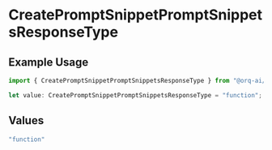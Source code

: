 # CreatePromptSnippetPromptSnippetsResponseType

## Example Usage

```typescript
import { CreatePromptSnippetPromptSnippetsResponseType } from "@orq-ai/node/models/operations";

let value: CreatePromptSnippetPromptSnippetsResponseType = "function";
```

## Values

```typescript
"function"
```
